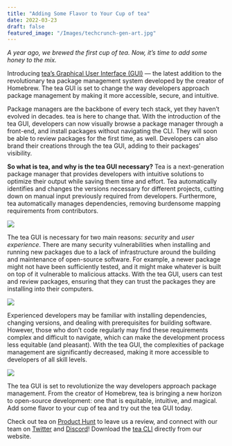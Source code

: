 ```yaml
---
title: "Adding Some Flavor to Your Cup of tea"
date: 2022-03-23
draft: false
featured_image: "/Images/techcrunch-gen-art.jpg"
---
```

_A year ago, we brewed the first cup of tea. Now, it’s time to add some honey to the mix._

Introducing [tea’s Graphical User Interface (GUI)](https://www.producthunt.com/products/tea) — the latest addition to the revolutionary tea package management system developed by the creator of Homebrew. The tea GUI is set to change the way developers approach package management by making it more accessible, secure, and intuitive.

Package managers are the backbone of every tech stack, yet they haven’t evolved in decades. tea is here to change that. With the introduction of the tea GUI, developers can now visually browse a package manager through a front-end, and install packages without navigating the CLI. They will soon be able to review packages for the first time, as well. Developers can also brand their creations through the tea GUI, adding to their packages’ visibility.

**So what is tea, and why is the tea GUI necessary?** Tea is a next-generation package manager that provides developers with intuitive solutions to optimize their output while saving them time and effort. Tea automatically identifies and changes the versions necessary for different projects, cutting down on manual input previously required from developers. Furthermore, tea automatically manages dependencies, removing burdensome mapping requirements from contributors.

![](https://miro.medium.com/v2/resize:fit:1400/1*aaEevilbfR8SLyfJVZqbRQ.jpeg)

The tea GUI is necessary for two main reasons: _security_ and _user experience_. There are many security vulnerabilities when installing and running new packages due to a lack of infrastructure around the building and maintenance of open-source software. For example, a newer package might not have been sufficiently tested, and it might make whatever is built on top of it vulnerable to malicious attacks. With the tea GUI, users can test and review packages, ensuring that they can trust the packages they are installing into their computers.

![](https://miro.medium.com/v2/resize:fit:1400/1*j13M0DLkCi30mGTpB2MKgA.jpeg)

Experienced developers may be familiar with installing dependencies, changing versions, and dealing with prerequisites for building software. However, those who don’t code regularly may find these requirements complex and difficult to navigate, which can make the development process less equitable (and pleasant). With the tea GUI, the complexities of package management are significantly decreased, making it more accessible to developers of all skill levels.

![](https://miro.medium.com/v2/resize:fit:1400/1*74epoL7ePXz8FtuHEaGP8Q.jpeg)

The tea GUI is set to revolutionize the way developers approach package management. From the creator of Homebrew, tea is bringing a new horizon to open-source development: one that is equitable, intuitive, and magical. Add some flavor to your cup of tea and try out the tea GUI today.

Check out tea on [Product Hunt](https://www.producthunt.com/posts/tea) to leave us a review, and connect with our team on [Twitter](https://twitter.com/teaxyz) and [Discord](https://discord.gg/tea-906608167901876256)! Download the [tea CLI](https://tea.xyz/) directly from our website.
